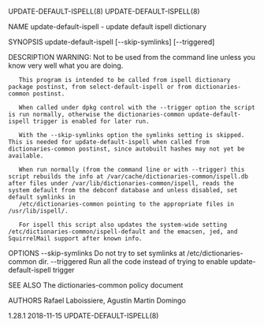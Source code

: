 UPDATE-DEFAULT-ISPELL(8)                                                                                                                                                                                                                                                                       UPDATE-DEFAULT-ISPELL(8)

NAME
       update-default-ispell - update default ispell dictionary

SYNOPSIS
        update-default-ispell [--skip-symlinks] [--triggered]

DESCRIPTION
       WARNING: Not to be used from the command line unless you know very well what you are doing.

       This program is intended to be called from ispell dictionary package postinst, from select-default-ispell or from dictionaries-common postinst.

       When called under dpkg control with the --trigger option the script is run normally, otherwise the dictionaries-common update-default-ispell trigger is enabled for later run.

       With the --skip-symlinks option the symlinks setting is skipped.  This is needed for update-default-ispell when called from dictionaries-common postinst, since autobuilt hashes may not yet be available.

       When run normally (from the command line or with --trigger) this script rebuilds the info at /var/cache/dictionaries-common/ispell.db after files under /var/lib/dictionaries-common/ispell, reads the system default from the debconf database and unless disabled, set default symlinks in
       /etc/dictionaries-common pointing to the appropriate files in /usr/lib/ispell/.

       For ispell this script also updates the system-wide setting /etc/dictionaries-common/ispell-default and the emacsen, jed, and SquirrelMail support after known info.

OPTIONS
        --skip-symlinks  Do not try to set symlinks at /etc/dictionaries-common dir.
        --triggered      Run all the code instead of trying to enable
                         update-default-ispell trigger

SEE ALSO
       The dictionaries-common policy document

AUTHORS
       Rafael Laboissiere, Agustin Martin Domingo

1.28.1                                                                                                                                                 2018-11-15                                                                                                                              UPDATE-DEFAULT-ISPELL(8)
